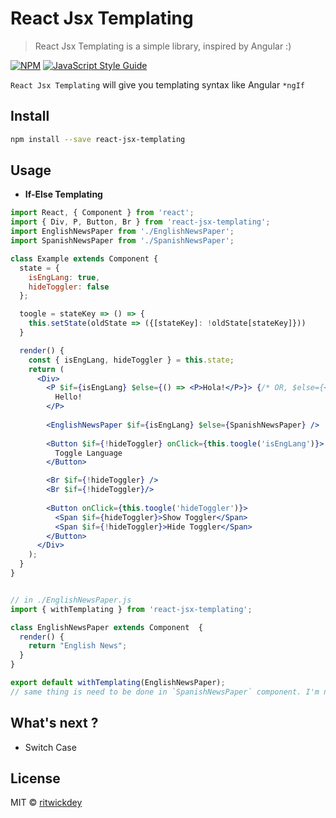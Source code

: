 # React Jsx Templating

> React Jsx Templating is a simple library, inspired by Angular :)

[![NPM](https://img.shields.io/npm/v/react-jsx-templating.svg)](https://www.npmjs.com/package/react-jsx-templating) [![JavaScript Style Guide](https://img.shields.io/badge/code_style-standard-brightgreen.svg)](https://standardjs.com)

`React Jsx Templating` will give you templating syntax like Angular `*ngIf`

## Install

```bash
npm install --save react-jsx-templating
```

## Usage

- **If-Else Templating**

```jsx
import React, { Component } from 'react';
import { Div, P, Button, Br } from 'react-jsx-templating';
import EnglishNewsPaper from './EnglishNewsPaper';
import SpanishNewsPaper from './SpanishNewsPaper';

class Example extends Component {
  state = {
    isEngLang: true,
    hideToggler: false
  };

  toogle = stateKey => () => {
    this.setState(oldState => ({[stateKey]: !oldState[stateKey]}))
  }

  render() {
    const { isEngLang, hideToggler } = this.state;
    return ( 
      <Div>
        <P $if={isEngLang} $else={() => <P>Hola!</P>}> {/* OR, $else={<P>Hola!</P>} */}
          Hello!
        </P>
      
        <EnglishNewsPaper $if={isEngLang} $else={SpanishNewsPaper} />  {/* NOTE, $else={Component} */}
      
        <Button $if={!hideToggler} onClick={this.toogle('isEngLang')}>
          Toggle Language
        </Button>

        <Br $if={!hideToggler} />
        <Br $if={!hideToggler}/>
        
        <Button onClick={this.toogle('hideToggler')}>
          <Span $if={hideToggler}>Show Toggler</Span>
          <Span $if={!hideToggler}>Hide Toggler</Span>
        </Button>
      </Div>
    );
  }
}

```

```jsx

// in ./EnglishNewsPaper.js
import { withTemplating } from 'react-jsx-templating';

class EnglishNewsPaper extends Component  {
  render() {
    return "English News";
  }
}

export default withTemplating(EnglishNewsPaper); 
// same thing is need to be done in `SpanishNewsPaper` component. I'm not repeating, but you got the point.

```


## What's next ?

- Switch Case

## License

MIT © [ritwickdey](https://github.com/ritwickdey)
